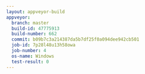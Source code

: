 ```yaml
---
layout: appveyor-build
appveyor:
  branch: master
  build-id: 47775913
  build-number: 662
  commit: b09b7c3a214387da5b7df25f0a094dee942cb501
  job-id: 7p28l48u13h58owa
  job-number: 4
  os-name: Windows
  test-result: 0
---
```


